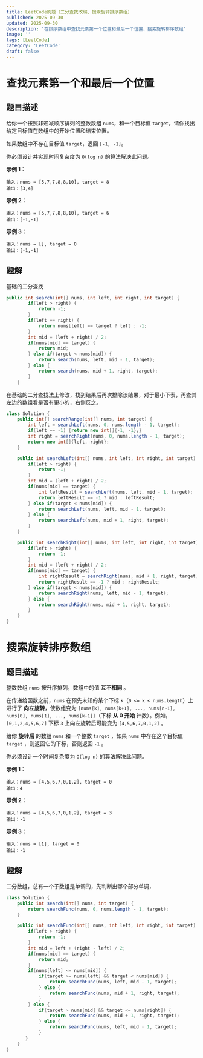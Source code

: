 ```yaml
---
title: LeetCode刷题（二分查找改编、搜索旋转排序数组）
published: 2025-09-30
updated: 2025-09-30
description: '在排序数组中查找元素第一个位置和最后一个位置、搜索旋转排序数组'
image: ''
tags: [LeetCode]
category: 'LeetCode'
draft: false 
---
```


# 查找元素第一个和最后一个位置

## 题目描述

给你一个按照非递减顺序排列的整数数组 `nums`，和一个目标值 `target`。请你找出给定目标值在数组中的开始位置和结束位置。

如果数组中不存在目标值 `target`，返回 `[-1, -1]`。

你必须设计并实现时间复杂度为 `O(log n)` 的算法解决此问题。

**示例 1：**

```
输入：nums = [5,7,7,8,8,10], target = 8
输出：[3,4]
```

**示例 2：**

```
输入：nums = [5,7,7,8,8,10], target = 6
输出：[-1,-1]
```

**示例 3：**

```
输入：nums = [], target = 0
输出：[-1,-1]
```



## 题解

基础的二分查找

```java
public int search(int[] nums, int left, int right, int target) {
        if(left > right) {
            return -1;
        }
        if(left == right) {
            return nums[left] == target ? left : -1;
        }
        int mid = (left + right) / 2;
        if(nums[mid] == target) {
            return mid;
        } else if(target < nums[mid]) {
            return search(nums, left, mid - 1, target);
        } else {
            return search(nums, mid + 1, right, target);
        }
    }
```

在基础的二分查找法上修改，找到结果后再次排除该结果，对于最小下表，再查其左边的数组看是否有更小的，右侧反之。

```java
class Solution {
    public int[] searchRange(int[] nums, int target) {
        int left = searchLeft(nums, 0, nums.length - 1, target);
        if(left == -1) {return new int[]{-1, -1};}
        int right = searchRight(nums, 0, nums.length - 1, target);
        return new int[]{left, right};
    }

    public int searchLeft(int[] nums, int left, int right, int target) {
        if(left > right) {
            return -1;
        }
        int mid = (left + right) / 2;
        if(nums[mid] == target) {
            int leftResult = searchLeft(nums, left, mid - 1, target);
            return leftResult == -1 ? mid : leftResult;
        } else if(target < nums[mid]) {
            return searchLeft(nums, left, mid - 1, target);
        } else {
            return searchLeft(nums, mid + 1, right, target);
        }
    }

    public int searchRight(int[] nums, int left, int right, int target) {
        if(left > right) {
            return -1;
        }
        int mid = (left + right) / 2;
        if(nums[mid] == target) {
            int rightResult = searchRight(nums, mid + 1, right, target);
            return rightResult == -1 ? mid : rightResult;
        } else if(target < nums[mid]) {
            return searchRight(nums, left, mid - 1, target);
        } else {
            return searchRight(nums, mid + 1, right, target);
        }
    }
}
```

# 搜索旋转排序数组

## 题目描述

整数数组 `nums` 按升序排列，数组中的值 **互不相同** 。

在传递给函数之前，`nums` 在预先未知的某个下标 `k`（`0 <= k < nums.length`）上进行了 **向左旋转**，使数组变为 `[nums[k], nums[k+1], ..., nums[n-1], nums[0], nums[1], ..., nums[k-1]]`（下标 **从 0 开始** 计数）。例如， `[0,1,2,4,5,6,7]` 下标 `3` 上向左旋转后可能变为 `[4,5,6,7,0,1,2]` 。

给你 **旋转后** 的数组 `nums` 和一个整数 `target` ，如果 `nums` 中存在这个目标值 `target` ，则返回它的下标，否则返回 `-1` 。

你必须设计一个时间复杂度为 `O(log n)` 的算法解决此问题。

**示例 1：**

```
输入：nums = [4,5,6,7,0,1,2], target = 0
输出：4
```

**示例 2：**

```
输入：nums = [4,5,6,7,0,1,2], target = 3
输出：-1
```

**示例 3：**

```
输入：nums = [1], target = 0
输出：-1
```



## 题解

二分数组，总有一个子数组是单调的，先判断出哪个部分单调，

```java
class Solution {
    public int search(int[] nums, int target) {
        return searchFunc(nums, 0, nums.length - 1, target);
    }

    public int searchFunc(int[] nums, int left, int right, int target) {
        if(left > right) {
            return -1;
        }
        int mid = left + (right - left) / 2;
        if(nums[mid] == target) {
            return mid;
        }
        if(nums[left] <= nums[mid]) {
            if(target >= nums[left] && target < nums[mid]) {
                return searchFunc(nums, left, mid - 1, target);
            } else {
                return searchFunc(nums, mid + 1, right, target);
            }
        } else {
            if(target > nums[mid] && target <= nums[right]) {
                return searchFunc(nums, mid + 1, right, target);
            } else {
                return searchFunc(nums, left, mid - 1, target);
            }
       }
    }
}
```

